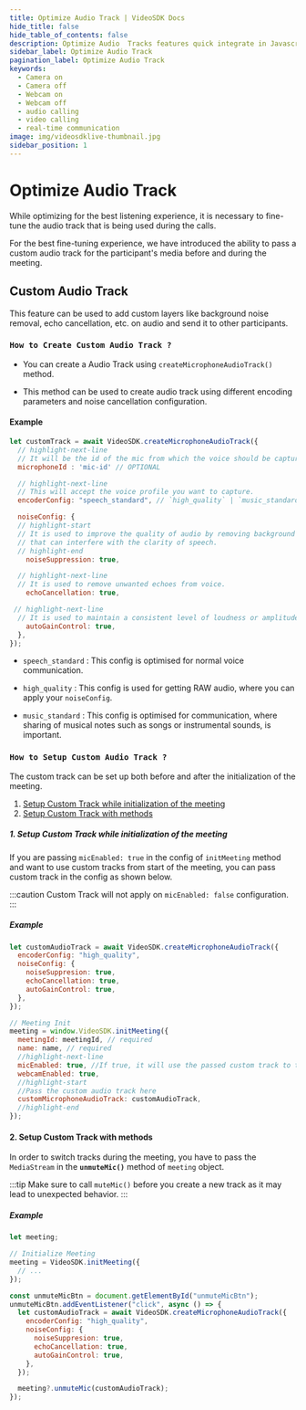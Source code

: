 ```yaml
---
title: Optimize Audio Track | VideoSDK Docs
hide_title: false
hide_table_of_contents: false
description: Optimize Audio  Tracks features quick integrate in Javascript, React JS, Android, IOS, React Native, Flutter with Video SDK to add live video & audio conferencing to your applications.
sidebar_label: Optimize Audio Track
pagination_label: Optimize Audio Track
keywords:
  - Camera on
  - Camera off
  - Webcam on
  - Webcam off
  - audio calling
  - video calling
  - real-time communication
image: img/videosdklive-thumbnail.jpg
sidebar_position: 1
---
```


# Optimize Audio Track

While optimizing for the best listening experience, it is necessary to fine-tune the audio track that is being used during the calls.

For the best fine-tuning experience, we have introduced the ability to pass a custom audio track for the participant's media before and during the meeting.

## Custom Audio Track

This feature can be used to add custom layers like background noise removal, echo cancellation, etc. on audio and send it to other participants.

### `How to Create Custom Audio Track ?`

- You can create a Audio Track using `createMicrophoneAudioTrack()` method.

- This method can be used to create audio track using different encoding parameters and noise cancellation configuration.

#### Example

```javascript
let customTrack = await VideoSDK.createMicrophoneAudioTrack({
  // highlight-next-line
  // It will be the id of the mic from which the voice should be captured.
  microphoneId : 'mic-id' // OPTIONAL

  // highlight-next-line
  // This will accept the voice profile you want to capture.
  encoderConfig: "speech_standard", // `high_quality` | `music_standard`,  Default : `speech_standard`

  noiseConfig: {
  // highlight-start
  // It is used to improve the quality of audio by removing background noise
  // that can interfere with the clarity of speech.
  // highlight-end
    noiseSuppression: true,

  // highlight-next-line
  // It is used to remove unwanted echoes from voice.
    echoCancellation: true,

 // highlight-next-line
  // It is used to maintain a consistent level of loudness or amplitude in a voice.
    autoGainControl: true,
  },
});
```

- `speech_standard` : This config is optimised for normal voice communication.

- `high_quality` : This config is used for getting RAW audio, where you can apply your `noiseConfig`.

- `music_standard` : This config is optimised for communication, where sharing of musical notes such as songs or instrumental sounds, is important.

### `How to Setup Custom Audio Track ?`

The custom track can be set up both before and after the initialization of the meeting.

1. [Setup Custom Track while initialization of the meeting](#1-setup-custom-track-while-initialization-of-the-meeting)
2. [Setup Custom Track with methods](#2-setup-custom-track-with-methods)

##### 1. Setup Custom Track while initialization of the meeting

If you are passing `micEnabled: true` in the config of `initMeeting` method and want to use custom tracks from start of the meeting, you can pass custom track in the config as shown below.

:::caution
Custom Track will not apply on `micEnabled: false` configuration.
:::

##### Example

```javascript
let customAudioTrack = await VideoSDK.createMicrophoneAudioTrack({
  encoderConfig: "high_quality",
  noiseConfig: {
    noiseSuppresion: true,
    echoCancellation: true,
    autoGainControl: true,
  },
});

// Meeting Init
meeting = window.VideoSDK.initMeeting({
  meetingId: meetingId, // required
  name: name, // required
  //highlight-next-line
  micEnabled: true, //If true, it will use the passed custom track to turn mic on
  webcamEnabled: true,
  //highlight-start
  //Pass the custom audio track here
  customMicrophoneAudioTrack: customAudioTrack,
  //highlight-end
});
```

#### 2. Setup Custom Track with methods

In order to switch tracks during the meeting, you have to pass the `MediaStream` in the **`unmuteMic()`** method of `meeting` object.

:::tip
Make sure to call `muteMic()` before you create a new track as it may lead to unexpected behavior.
:::

##### Example

```javascript
let meeting;

// Initialize Meeting
meeting = VideoSDK.initMeeting({
  // ...
});

const unmuteMicBtn = document.getElementById("unmuteMicBtn");
unmuteMicBtn.addEventListener("click", async () => {
  let customAudioTrack = await VideoSDK.createMicrophoneAudioTrack({
    encoderConfig: "high_quality",
    noiseConfig: {
      noiseSuppresion: true,
      echoCancellation: true,
      autoGainControl: true,
    },
  });

  meeting?.unmuteMic(customAudioTrack);
});
```
